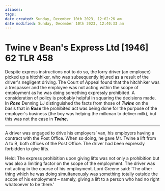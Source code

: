 ```yaml
---
aliases: 
tags: 
date created: Sunday, December 10th 2023, 12:02:26 am
date modified: Sunday, December 10th 2023, 12:40:33 am
---
```


# Twine v Bean's Express Ltd [1946] 62 TLR 458

Despite express instructions not to do so, the lorry driver (an employee) picked up a hitchhiker, who was subsequently injured as a result of the driver's negligent driving. The Court of Appeal found that the hitchhiker was a trespasser and the employee was not acting within the scope of employment as he was doing something expressly prohibited. A consideration of policy is probably helpful in squaring the decisions made. In **_Rose_** Denning LJ distinguished the facts from those of **_Twine_** on the basis that in **_Rose_** the prohibited act was being done for the purpose of the employer's business (the boy was helping the milkman to deliver milk), but this was not the case in **_Twine_.**

---

A driver was engaged to drive his employers’ van, his employers having a contract with the Post Office. When so doing, he gave Mr. Twine a lift from A to B, both offices of the Post Office. The driver had been expressly forbidden to give lifts.  

Held: The express prohibition upon giving lifts was not only a prohibition but was also a limiting factor on the scope of the employment. The driver was not acting in the course of his employment. Lord Greene said: ‘The other thing which he was doing simultaneously was something totally outside the scope of his employment – namely, giving a lift to a person who had no right whatsoever to be there.’
